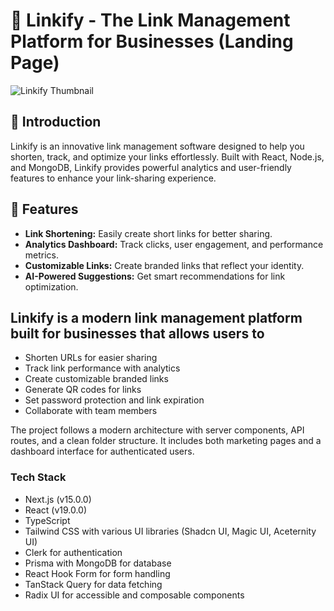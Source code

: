 # 🔗 Linkify - The Link Management Platform for Businesses (Landing Page)
<!-- ![Linkify Thubmnail](https://github.com/user-attachments/assets/deab03fd-4234-44c3-a6ad-484c4a1a02a1) -->
![Linkify Thumbnail](https://github.com/user-attachments/assets/ee867e8e-7871-4289-bd56-3eef40adb9b2)

## 🌟 Introduction

Linkify is an innovative link management software designed to help you shorten, track, and optimize your links effortlessly. Built with React, Node.js, and MongoDB, Linkify provides powerful analytics and user-friendly features to enhance your link-sharing experience.

## 🚀 Features

- **Link Shortening:** Easily create short links for better sharing.
- **Analytics Dashboard:** Track clicks, user engagement, and performance metrics.
- **Customizable Links:** Create branded links that reflect your identity.
- **AI-Powered Suggestions:** Get smart recommendations for link optimization.

## Linkify is a modern link management platform built for businesses that allows users to

- Shorten URLs for easier sharing
- Track link performance with analytics
- Create customizable branded links
- Generate QR codes for links
- Set password protection and link expiration
- Collaborate with team members

The project follows a modern architecture with server components, API routes, and a clean folder structure. It includes both marketing pages and a dashboard interface for authenticated users.

### Tech Stack

- Next.js (v15.0.0)
- React (v19.0.0)
- TypeScript
- Tailwind CSS with various UI libraries (Shadcn UI, Magic UI, Aceternity UI)
- Clerk for authentication
- Prisma with MongoDB for database
- React Hook Form for form handling
- TanStack Query for data fetching
- Radix UI for accessible and composable components
